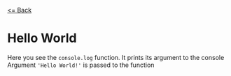 [<= Back](../)

# Hello World

Here you see the `console.log` function. It prints its argument to the console </br>
Argument `'Hello World!'` is passed to the function
